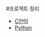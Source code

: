 #프로젝트 정리

- [C언어](https://github.com/Kid0103/my_project/tree/c)
- [Python](https://github.com/Kid0103/my_project/tree/python)